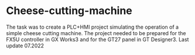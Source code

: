 # Cheese-cutting-machine
The task was to create a PLC+HMI project simulating the operation of a simple cheese cutting machine. The project needed to be prepared for the FX5U controller in GX Works3 and for the GT27 panel in GT Designer3. 
Last update 07.2022
